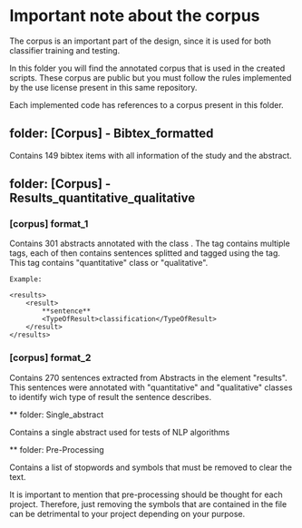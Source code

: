 # Important note about the corpus

The corpus is an important part of the design, since it is used for both classifier training and testing.

In this folder you will find the annotated corpus that is used in the created scripts. These corpus are public but you must follow the rules implemented by the use license present in this same repository.

Each implemented code has references to a corpus present in this folder.


## folder: [Corpus] - Bibtex_formatted

Contains 149 bibtex items with all information of the study and the abstract.

## folder: [Corpus] - Results_quantitative_qualitative

### [corpus] format_1

Contains 301 abstracts annotated with the class <results/>. The <results> tag contains multiple </result> tags, each of then contains sentences splitted and tagged using the <TypeOfResult> tag. This tag contains "quantitative" class or "qualitative". 

	Example:

	<results>
		<result>
			**sentence**
			<TypeOfResult>classification</TypeOfResult>
		</result>
	</results>

### [corpus] format_2

Contains 270 sentences extracted from Abstracts in the element "results". This sentences were annotated with "quantitative" and "qualitative" classes to identify wich type of result the sentence describes.

** folder: Single_abstract

Contains a single abstract used for tests of NLP algorithms

** folder: Pre-Processing

Contains a list of stopwords and symbols that must be removed to clear the text.

It is important to mention that pre-processing should be thought for each project. Therefore, just removing the symbols that are contained in the file can be detrimental to your project depending on your purpose.